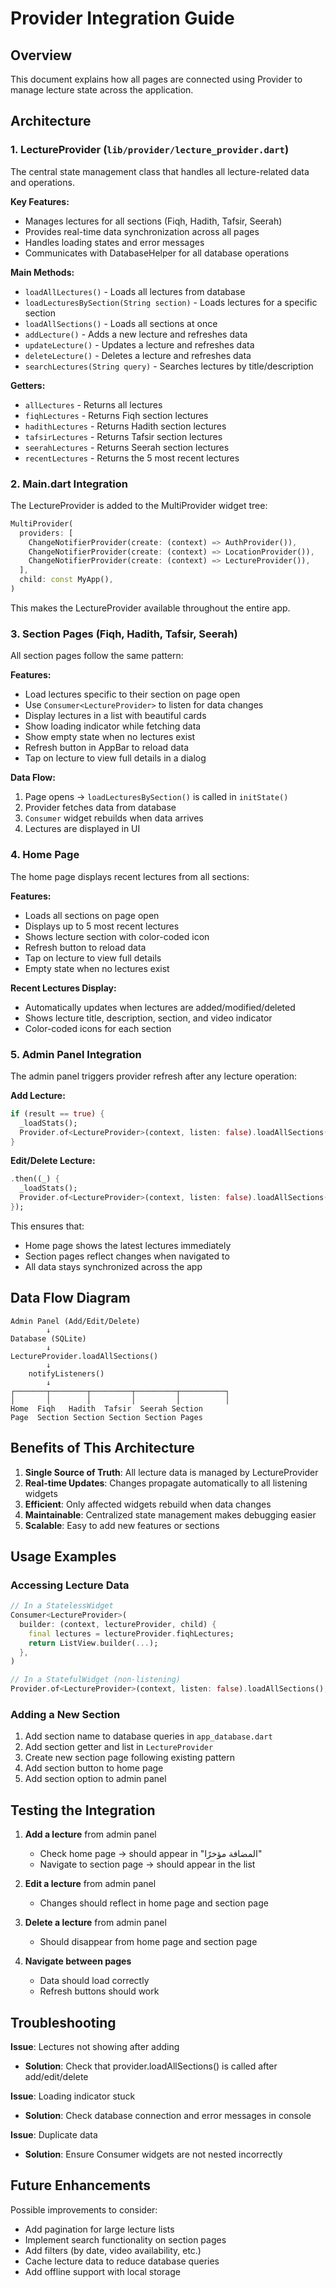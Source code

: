 # Provider Integration Guide

## Overview
This document explains how all pages are connected using Provider to manage lecture state across the application.

## Architecture

### 1. LectureProvider (`lib/provider/lecture_provider.dart`)
The central state management class that handles all lecture-related data and operations.

**Key Features:**
- Manages lectures for all sections (Fiqh, Hadith, Tafsir, Seerah)
- Provides real-time data synchronization across all pages
- Handles loading states and error messages
- Communicates with DatabaseHelper for all database operations

**Main Methods:**
- `loadAllLectures()` - Loads all lectures from database
- `loadLecturesBySection(String section)` - Loads lectures for a specific section
- `loadAllSections()` - Loads all sections at once
- `addLecture()` - Adds a new lecture and refreshes data
- `updateLecture()` - Updates a lecture and refreshes data
- `deleteLecture()` - Deletes a lecture and refreshes data
- `searchLectures(String query)` - Searches lectures by title/description

**Getters:**
- `allLectures` - Returns all lectures
- `fiqhLectures` - Returns Fiqh section lectures
- `hadithLectures` - Returns Hadith section lectures
- `tafsirLectures` - Returns Tafsir section lectures
- `seerahLectures` - Returns Seerah section lectures
- `recentLectures` - Returns the 5 most recent lectures

### 2. Main.dart Integration
The LectureProvider is added to the MultiProvider widget tree:

```dart
MultiProvider(
  providers: [
    ChangeNotifierProvider(create: (context) => AuthProvider()),
    ChangeNotifierProvider(create: (context) => LocationProvider()),
    ChangeNotifierProvider(create: (context) => LectureProvider()),
  ],
  child: const MyApp(),
)
```

This makes the LectureProvider available throughout the entire app.

### 3. Section Pages (Fiqh, Hadith, Tafsir, Seerah)
All section pages follow the same pattern:

**Features:**
- Load lectures specific to their section on page open
- Use `Consumer<LectureProvider>` to listen for data changes
- Display lectures in a list with beautiful cards
- Show loading indicator while fetching data
- Show empty state when no lectures exist
- Refresh button in AppBar to reload data
- Tap on lecture to view full details in a dialog

**Data Flow:**
1. Page opens → `loadLecturesBySection()` is called in `initState()`
2. Provider fetches data from database
3. `Consumer` widget rebuilds when data arrives
4. Lectures are displayed in UI

### 4. Home Page
The home page displays recent lectures from all sections:

**Features:**
- Loads all sections on page open
- Displays up to 5 most recent lectures
- Shows lecture section with color-coded icon
- Refresh button to reload data
- Tap on lecture to view full details
- Empty state when no lectures exist

**Recent Lectures Display:**
- Automatically updates when lectures are added/modified/deleted
- Shows lecture title, description, section, and video indicator
- Color-coded icons for each section

### 5. Admin Panel Integration
The admin panel triggers provider refresh after any lecture operation:

**Add Lecture:**
```dart
if (result == true) {
  _loadStats();
  Provider.of<LectureProvider>(context, listen: false).loadAllSections();
}
```

**Edit/Delete Lecture:**
```dart
.then((_) {
  _loadStats();
  Provider.of<LectureProvider>(context, listen: false).loadAllSections();
});
```

This ensures that:
- Home page shows the latest lectures immediately
- Section pages reflect changes when navigated to
- All data stays synchronized across the app

## Data Flow Diagram

```
Admin Panel (Add/Edit/Delete)
        ↓
Database (SQLite)
        ↓
LectureProvider.loadAllSections()
        ↓
    notifyListeners()
        ↓
┌───────┬────────┬─────────┬─────────┬──────────┐
│       │        │         │         │          │
Home  Fiqh   Hadith  Tafsir  Seerah Section
Page  Section Section Section Section Pages
```

## Benefits of This Architecture

1. **Single Source of Truth**: All lecture data is managed by LectureProvider
2. **Real-time Updates**: Changes propagate automatically to all listening widgets
3. **Efficient**: Only affected widgets rebuild when data changes
4. **Maintainable**: Centralized state management makes debugging easier
5. **Scalable**: Easy to add new features or sections

## Usage Examples

### Accessing Lecture Data
```dart
// In a StatelessWidget
Consumer<LectureProvider>(
  builder: (context, lectureProvider, child) {
    final lectures = lectureProvider.fiqhLectures;
    return ListView.builder(...);
  },
)

// In a StatefulWidget (non-listening)
Provider.of<LectureProvider>(context, listen: false).loadAllSections();
```

### Adding a New Section
1. Add section name to database queries in `app_database.dart`
2. Add section getter and list in `LectureProvider`
3. Create new section page following existing pattern
4. Add section button to home page
5. Add section option to admin panel

## Testing the Integration

1. **Add a lecture** from admin panel
   - Check home page → should appear in "المضافة مؤخرًا"
   - Navigate to section page → should appear in the list

2. **Edit a lecture** from admin panel
   - Changes should reflect in home page and section page

3. **Delete a lecture** from admin panel
   - Should disappear from home page and section page

4. **Navigate between pages**
   - Data should load correctly
   - Refresh buttons should work

## Troubleshooting

**Issue**: Lectures not showing after adding
- **Solution**: Check that provider.loadAllSections() is called after add/edit/delete

**Issue**: Loading indicator stuck
- **Solution**: Check database connection and error messages in console

**Issue**: Duplicate data
- **Solution**: Ensure Consumer widgets are not nested incorrectly

## Future Enhancements

Possible improvements to consider:
- Add pagination for large lecture lists
- Implement search functionality on section pages
- Add filters (by date, video availability, etc.)
- Cache lecture data to reduce database queries
- Add offline support with local storage

